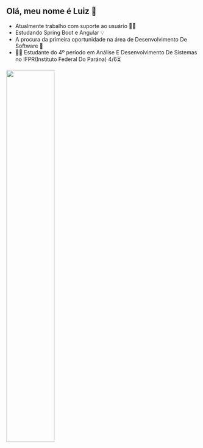 ## Olá, meu nome é Luiz :metal:
- Atualmente trabalho com suporte ao usuário 👨‍💻
- Estudando Spring Boot e Angular 💡
- A procura da primeira oportunidade na área de Desenvolvimento De Software 🚀
- 👨‍🎓 Estudante do 4º período em Análise E Desenvolvimento De Sistemas
no IFPR(Instituto Federal Do Parána) 4/6⏳ 

<div align="left"> 
  <img width="50%" src="https://github-readme-stats.vercel.app/api/top-langs/?username=LuizFernandoFS&theme=gruvbox&layout=compact"/>
</div>
